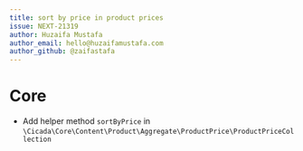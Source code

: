 ```yaml
---
title: sort by price in product prices
issue: NEXT-21319
author: Huzaifa Mustafa
author_email: hello@huzaifamustafa.com
author_github: @zaifastafa
---
```

# Core
* Add helper method `sortByPrice` in `\Cicada\Core\Content\Product\Aggregate\ProductPrice\ProductPriceCollection`
